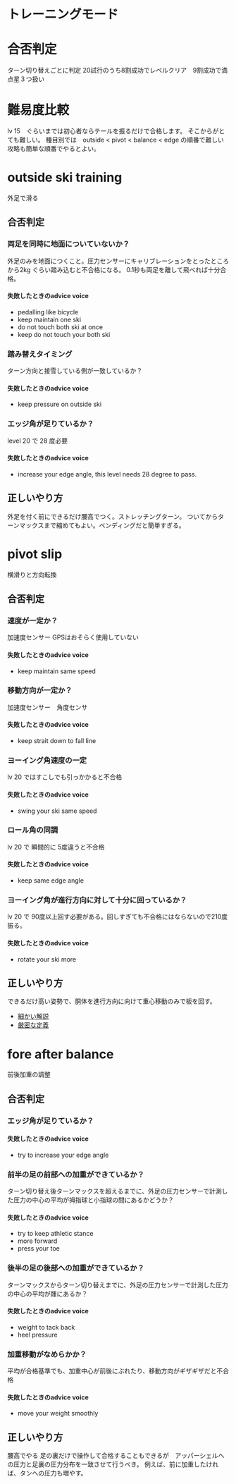 # トレーニングモード
# 合否判定
ターン切り替えごとに判定
20試行のうち8割成功でレベルクリア　9割成功で満点星３つ扱い
# 難易度比較
lv 15　ぐらいまでは初心者ならテールを振るだけで合格します。
そこからがとても難しい。
種目別では　outside < pivot < balance < edge の順番で難しい
攻略も簡単な順番でやるとよい。
# outside ski training
外足で滑る
## 合否判定
### 両足を同時に地面についていないか？
外足のみを地面につくこと。圧力センサーにキャリブレーションをとったところから2kg ぐらい踏み込むと不合格になる。
0.1秒も両足を離して飛べれば十分合格。
#### 失敗したときのadvice voice
- pedalling like bicycle
- keep maintain one ski
- do not touch both ski at once
- keep do not touch your both ski
### 踏み替えタイミング
ターン方向と接雪している側が一致しているか？
#### 失敗したときのadvice voice
- keep pressure on outside ski
### エッジ角が足りているか？
level 20 で 28 度必要
#### 失敗したときのadvice voice
- increase your edge angle, this level needs 28 degree to pass.
## 正しいやり方
外足を付く前にできるだけ腰高でつく。ストレッチングターン。
ついてからターンマックスまで縮めてもよい。ベンディングだと簡単すぎる。
# pivot slip
横滑りと方向転換
## 合否判定
### 速度が一定か？
加速度センサー GPSはおそらく使用していない
#### 失敗したときのadvice voice
- keep maintain same speed
### 移動方向が一定か？　
加速度センサー　角度センサ
#### 失敗したときのadvice voice
- keep strait down to fall line
### ヨーイング角速度の一定
lv 20 ではすこしでも引っかかると不合格
#### 失敗したときのadvice voice
- swing your ski same speed
### ロール角の同調
lv 20 で 瞬間的に 5度違うと不合格
#### 失敗したときのadvice voice
- keep same edge angle
### ヨーイング角が進行方向に対して十分に回っているか？
lv 20 で 90度以上回す必要がある。回しすぎても不合格にはならないので210度振る。
#### 失敗したときのadvice voice
- rotate your ski more
## 正しいやり方
できるだけ高い姿勢で、胴体を進行方向に向けて重心移動のみで板を回す。
- [細かい解説](https://docs.google.com/document/d/e/2PACX-1vTREbzTJ05E1_VHREdIOGGbHIBciCViv6faJiQ4FMYfYzVOORuKyfoDoPAfPMGU_iPHdTyth47vXHUv/pub)
- [厳密な定義](https://docs.google.com/document/d/e/2PACX-1vTPt6CbOq4XuFlXdj2GuUOa5nttZgnrxlEqlorlQNxuTBWG0d03-sg5XZUX0f8UcrN93CsFU6uiD0Uo/pub)
# fore after balance
前後加重の調整
## 合否判定
### エッジ角が足りているか？
#### 失敗したときのadvice voice
- try to increase your edge angle
### 前半の足の前部への加重ができているか？
ターン切り替え後ターンマックスを超えるまでに、外足の圧力センサーで計測した圧力の中心の平均が拇指球と小指球の間にあるかどうか？
#### 失敗したときのadvice voice
- try to keep athletic stance
- more forward
- press your toe
### 後半の足の後部への加重ができているか？
ターンマックスからターン切り替えまでに、外足の圧力センサーで計測した圧力の中心の平均が踵にあるか？
#### 失敗したときのadvice voice
- weight to tack back
- heel pressure
### 加重移動がなめらかか？
平均が合格基準でも、加重中心が前後にぶれたり、移動方向がギザギザだと不合格
#### 失敗したときのadvice voice
- move your weight smoothly
## 正しいやり方
腰高でやる
足の裏だけで操作して合格することもできるが　アッパーシェルへの圧力と足裏の圧力分布を一致させて行うべき。
例えば、前に加重したければ、タンへの圧力も増やす。
